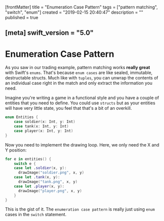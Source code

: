 [frontMatter]
title = "Enumeration Case Pattern"
tags = ["pattern matching", "switch", "enum"]
created = "2019-02-15 20:40:47"
description = ""
published = true

[meta]
swift_version = "5.0"
---

# Enumeration Case Pattern

As you saw in our trading example, pattern matching works **really
great** with Swift\'s `enums`. That\'s because `enum cases` are like
sealed, immutable, destructable structs. Much like with `tuples`, you
can unwrap the contents of an individual case right in the match and
only extract the information you need.

Imagine you\'re writing a game in a functional style and you have a
couple of entities that you need to define. You could use `structs` but
as your entities will have very little state, you feel that that\'s a
bit of an overkill.

``` Swift
enum Entities {
    case soldier(x: Int, y: Int)
    case tank(x: Int, y: Int)
    case player(x: Int, y: Int)
}
```

Now you need to implement the drawing loop. Here, we only need the X and
Y position:

``` Swift
for e in entities() {
    switch e {
    case let .soldier(x, y):
      drawImage("soldier.png", x, y)
    case let .tank(x, y):
      drawImage("tank.png", x, y)
    case let .player(x, y):
      drawImage("player.png", x, y)
    }
}
```

This is the gist of it. The `enumeration case pattern` is really just
using `enum` cases in the `switch` statement.
